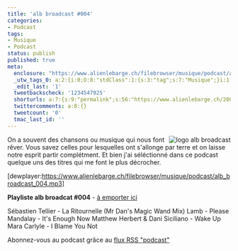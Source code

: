 ```yaml
---
title: 'alb broadcast #004'
categories:
- Podcast
tags:
- Musique
- Podcast
status: publish
published: true
meta:
  enclosure: "https://www.alienlebarge.ch/filebrowser/musique/podcast/alb_broadcast_004.mp3\r\n22232624\r\naudio/mpeg"
  _utw_tags_0: a:2:{i:0;O:8:"stdClass":1:{s:3:"tag";s:7:"Musique";}i:1;O:8:"stdClass":1:{s:3:"tag";s:7:"Podcast";}}
  _edit_last: '1'
  tweetbackscheck: '1234547925'
  shorturls: a:7:{s:9:"permalink";s:56:"https://www.alienlebarge.ch/2007/05/21/alb-broadcast-004/";s:7:"tinyurl";s:25:"https://tinyurl.com/b5w46a";s:4:"isgd";s:17:"https://is.gd/ikcS";s:5:"bitly";s:18:"https://bit.ly/F4RC";s:5:"snipr";s:22:"https://snipr.com/b9x40";s:5:"snurl";s:22:"https://snurl.com/b9x40";s:7:"snipurl";s:24:"https://snipurl.com/b9x40";}
  twittercomments: a:0:{}
  tweetcount: '0'
  tmac_last_id: ''
---
```

<a title="logo alb broadcast" href="https://dlgjp9x71cipk.cloudfront.net/2007/05/alb-broadcast-logo.png"><img title="logo alb broadcast" src="https://dlgjp9x71cipk.cloudfront.net/2007/05/alb-broadcast-logo.thumbnail.png" alt="logo alb broadcast" align="right" /></a> On a souvent des chansons ou musique qui nous font rêver. Vous savez celles pour lesquelles ont s'allonge par terre et on laisse notre esprit partir complétment. Et bien j'ai séléctionné dans ce podcast quelque uns des titres qui me font le plus décrocher.

[dewplayer:https://www.alienlebarge.ch/filebrowser/musique/podcast/alb_broadcast_004.mp3]

<!--more-->

<strong>Playliste alb broadcat #004</strong> - <a title="Télécharger alb broadcast #004" href="https://www.alienlebarge.ch/filebrowser/musique/podcast/alb_broadcast_004.mp3">à emporter ici</a>

Sébastien Tellier - La Ritournelle (Mr Dan's Magic Wand Mix)
Lamb - Please
Mandalay - It's Enough Now
Matthew Herbert &amp; Dani Siciliano - Wake Up
Mara Carlyle - I Blame You Not

Abonnez-vous au podcast grâce au <a title="Flux RSS Podcast" href="feed://www.alienlebarge.ch/?feed=rss2&amp;category_name=podcast">flux RSS "podcast"</a>
